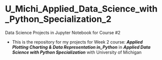 # U_Michi_Applied_Data_Science_with_Python_Specialization_2
Data Science Projects in Jupyter Notebook for Course #2
* This is the repository for my projects for Week 2 course: ***Applied Plotting Charting & Data Representation in_Python*** in ***Applied Data Science with Python Specialization*** with University of Michigan
